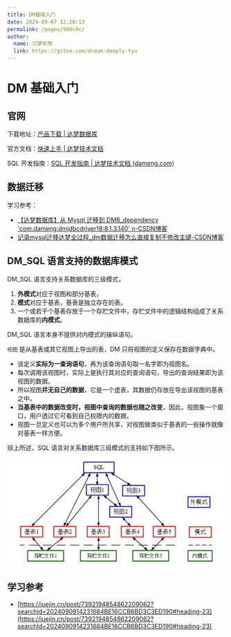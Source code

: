 ```yaml
---
title: DM基础入门
date: 2024-09-07 12:28:13
permalink: /pages/980c9c/
author: 
  name: 沉梦听雨
  link: https://gitee.com/dream-deeply-tyu
---
```

# DM 基础入门

## 官网

下载地址：[产品下载 | 达梦数据库](https://eco.dameng.com/download/)

官方文档：[快速上手 | 达梦技术文档](https://eco.dameng.com/document/dm/zh-cn/start)

SQL 开发指南：[SQL 开发指南 | 达梦技术文档 (dameng.com)](https://eco.dameng.com/document/dm/zh-cn/sql-dev/)



## 数据迁移

学习参考：

- [【达梦数据库】从 Mysql 迁移到 DM8_dependency 'com.dameng:dmjdbcdriver18:8.1.3.140' n-CSDN博客](https://blog.csdn.net/RudolphLiu/article/details/139294179)
- [记录mysql迁移达梦全过程_dm数据迁移怎么直接复制不修改主键-CSDN博客](https://blog.csdn.net/qq_45568113/article/details/120136889)



## DM_SQL 语言支持的数据库模式

DM_SQL 语言支持关系数据库的三级模式，

1. **外模式**对应于视图和部分基表，
2. **模式**对应于基表，基表是独立存在的表。
3. 一个或若干个基表存放于一个存贮文件中，存贮文件中的逻辑结构组成了关系数据库的**内模式**。

DM_SQL 语言本身不提供对内模式的操纵语句。



`视图` 是从基表或其它视图上导出的表，DM 只将视图的定义保存在数据字典中。

- 该定义**实际为一查询语句**，再为该查询语句取一名字即为视图名。
- 每次调用该视图时，实际上是执行其对应的查询语句，导出的查询结果即为该视图的数据。
- 所以视图**并无自己的数据**，它是一个虚表，其数据仍存放在导出该视图的基表之中。
- **当基表中的数据改变时，视图中查询的数据也随之改变**，因此，视图象一个窗口，用户透过它可看到自己权限内的数据。
- 视图一旦定义也可以为多个用户所共享，对视图做类似于基表的一些操作就像对基表一样方便。



综上所述，SQL 语言对关系数据库三级模式的支持如下图所示。

![image](https://github.com/cmty256/picx-images-hosting/raw/master/microservice/image.1vylndllpm.webp)





## 学习参考

- [https://juejin.cn/post/7392194854862209062?searchId=2024090914231684BE16CCB6BD3C3ED190#heading-23](https://juejin.cn/post/7392194854862209062?searchId=2024090914231684BE16CCB6BD3C3ED190#heading-23)
